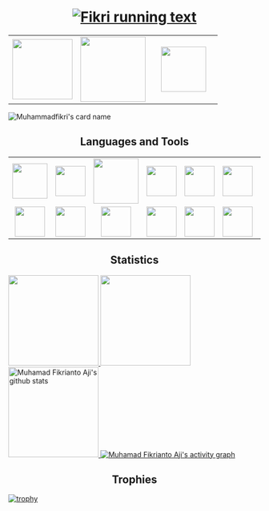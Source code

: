 <h1 align="center">
  <a href="https://git.io/typing-svg">
    <img src="https://readme-typing-svg.herokuapp.com/?lines=Hi+There!+👋;I+am+Muhamad+Fikrianto+Aji;Welcome+to+My+Profile;Nice+to+Meet+You!&center=true&size=28" alt="Fikri running text"/>
  </a>
</h1>
<table width="100" align='center'>
<tr>
    <td align='center' width="120">
        <a href="mailto:muhfikriantoaji@gmail.com"><img src="https://www.vectorlogo.zone/logos/gmail/gmail-ar21.svg" width="120"></a>
    </td>
    <td align='center' width="120">
        <a href="https://www.instagram.com/muhfikrii_"><img src="https://www.vectorlogo.zone/logos/instagram/instagram-ar21.svg" width="130"></a>
    </td>
    <td align='center' width="120">
        <a href="https://www.linkedin.com/in/muhammad-fikrianto-aji-176169285/"><img src="https://api.iconify.design/logos/linkedin.svg" width="90"></a>
    </td>
</tr>
</table>

![Muhammadfikri's card name](https://cardivo.vercel.app/api?name=Muhammad%20Fikri&description=<b>Fullstack%20Engineer%20Enthusiast%20</b><br/>%20&image=https://raw.githubusercontent.com/muhammadfikri4/main/Avatar.png?v=4&fontColor=%23ffffff&backgroundColor=%232A272A&iconColor=%23fff&pattern=iLikeFood&colorPattern=%23000)


<h2 align='center'>Languages and Tools</h2>
<table width="100">
<tr>
    <td align='center' width="190" height="30">
        <img src="https://api.iconify.design/vscode-icons/file-type-js-official.svg" width="70">
    </td>
    <td align='center' width="190" height="30">
        <img src="https://api.iconify.design/devicon/typescript.svg" width="60">
    </td>
    <td align='center' width="190">
        <img src="https://api.iconify.design/logos/nodejs.svg" width="90">
    </td>
    <td align='center' width="190" height="30">
        <img src="https://api.iconify.design/devicon/nestjs.svg" width="60">
    </td>
    <td align='center'  width="190">
        <img src="https://api.iconify.design/skill-icons/expressjs-light.svg" width="60">
    </td>
    <td align='center' width="190">
         <img src="https://api.iconify.design/devicon/postgresql.svg" width="60">
    </td>
    <td align='center' width="190">
        <img src="https://api.iconify.design/devicon/mysql-wordmark.svg" width="90">
    </td>
    <td align='center'  width="190">
        <img src="https://www.vectorlogo.zone/logos/mongodb/mongodb-ar21.svg">
    </td>
</tr>
<tr>
    <td align='center' width="190">
        <img src="https://api.iconify.design/logos/typeorm.svg" width="60">
    </td>
    <td align='center' width="190">
        <img src="https://api.iconify.design/devicon/prisma.svg" width="60">
    </td>
    <td align='center' width="190">
        <img src="https://api.iconify.design/devicon/sequelize.svg" width="60">
    </td>
    <td align='center' width="190">
        <img src="https://api.iconify.design/devicon/react.svg" width="60">
    </td>
<!--     <td align='center' width="190">
        <img src="https://www.vectorlogo.zone/logos/reactjs/reactjs-ar21.svg">
    </td> -->
<!--     <td align='center'>
        <img src="https://github.com/prplx/svg-logos/blob/master/svg/redux.svg" width="120">
    </td> -->
<!--      <td align='center' width="190">
        <img src="https://www.vectorlogo.zone/logos/python/python-ar21.svg" width="110">
    </td> -->
<!--     <td align='center'>
        <img src="https://www.vectorlogo.zone/logos/figma/figma-ar21.svg">
    </td> -->
    <td align='center'>
        <img src="https://api.iconify.design/devicon/laravel.svg" width="60">
    </td>
    <td align='center'>
        <img src="https://api.iconify.design/devicon/dart.svg" width="60">
    </td>
      <td align='center'>
        <img src="https://api.iconify.design/devicon/flutter.svg" width="60">
    </td>
   <td align='center'>
        <img src="https://api.iconify.design/devicon/kotlin.svg" width="60">
    </td>
</tr>
</table>
<!--
### About Me
- 🌱 I’m currently learning Web Development and UI/UX Design
- 📫 How to reach me  <a href="https://www.linkedin.com/in/muhamad-gibran-al-mumbait-232a85250/">
    <img src="https://img.shields.io/badge/LinkedIn-blue?style=for-the-badge&logo=linkedin&logoColor=white" alt="LinkedIn Badge"/>
  </a>
    Let's Be Friend
- 👯 I’m looking to collaborate on any project
- 💬 Ask me about anything
- 😄 Pronouns: He/Him
- ⚡ Fun fact: ...?
-->


<h2 align="center"> Statistics </h2>
<div align="let">
  <!-- <p align="left"> -->
  <a href="https://github.com/muhammadfikri4">
    <img height="180em" src="https://github-readme-stats-eight-theta.vercel.app/api?username=muhammadfikri4&show_icons=true&theme=algolia&include_all_commits=true&count_private=true"/>
    <img height="180em" src="https://github-readme-stats-eight-theta.vercel.app/api/top-langs/?username=muhammadfikri4&layout=compact&langs_count=8&theme=algolia"/>
    <img  height="180em" src="https://github-readme-streak-stats.herokuapp.com/?user=muhammadfikri4&theme=algolia&currStreakNum=fe8dab&currStreakLabel=fe8dab" alt="Muhamad Fikrianto Aji's github stats" />
    <img src="https://github-readme-activity-graph.vercel.app/graph?username=muhammadfikri4&theme=react-dark&hide_border=false" alt="Muhamad Fikrianto Aji's activity graph" />
  </a>
  

<!--</p>-->

  <!--<a href="https://github.com/muhammadfikri4/github-readme-stats">
    <img src="https://github-readme-stats.vercel.app/api?username=muhammadfikri4&show_icons=true&include_all_commits=true&theme=algolia" alt="Muhamad Fikrianto Aji's github Statistic's" width="440x" />
  </a>-->
  

</div>



<h2 align="center"> Trophies </h2>

[![trophy](https://github-profile-trophy.vercel.app/?username=muhammadfikri4&theme=algolia&column=9&margin-w=20)](https://github.com/muhammadfikri4/github-profile-trophy)

